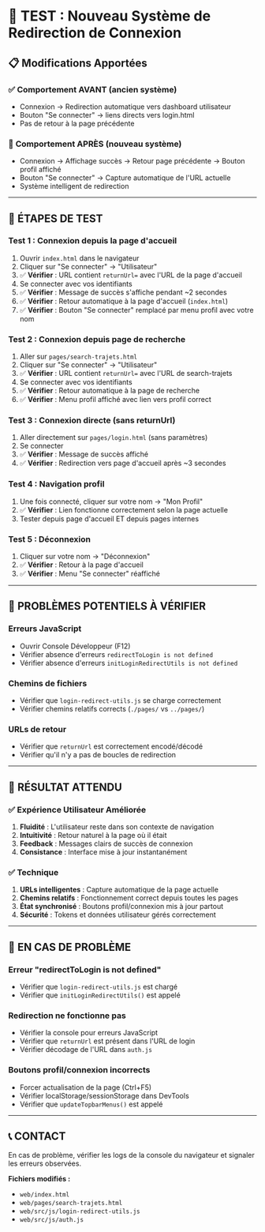 # 🧪 TEST : Nouveau Système de Redirection de Connexion

## 📋 Modifications Apportées

### ✅ **Comportement AVANT** (ancien système)
- Connexion → Redirection automatique vers dashboard utilisateur
- Bouton "Se connecter" → liens directs vers login.html
- Pas de retour à la page précédente

### 🚀 **Comportement APRÈS** (nouveau système)
- Connexion → Affichage succès → Retour page précédente → Bouton profil affiché
- Bouton "Se connecter" → Capture automatique de l'URL actuelle
- Système intelligent de redirection

---

## 🔧 **ÉTAPES DE TEST**

### **Test 1 : Connexion depuis la page d'accueil**
1. Ouvrir `index.html` dans le navigateur
2. Cliquer sur "Se connecter" → "Utilisateur"
3. ✅ **Vérifier** : URL contient `returnUrl=` avec l'URL de la page d'accueil
4. Se connecter avec vos identifiants
5. ✅ **Vérifier** : Message de succès s'affiche pendant ~2 secondes
6. ✅ **Vérifier** : Retour automatique à la page d'accueil (`index.html`)
7. ✅ **Vérifier** : Bouton "Se connecter" remplacé par menu profil avec votre nom

### **Test 2 : Connexion depuis page de recherche**
1. Aller sur `pages/search-trajets.html`
2. Cliquer sur "Se connecter" → "Utilisateur"
3. ✅ **Vérifier** : URL contient `returnUrl=` avec l'URL de search-trajets
4. Se connecter avec vos identifiants
5. ✅ **Vérifier** : Retour automatique à la page de recherche
6. ✅ **Vérifier** : Menu profil affiché avec lien vers profil correct

### **Test 3 : Connexion directe (sans returnUrl)**
1. Aller directement sur `pages/login.html` (sans paramètres)
2. Se connecter
3. ✅ **Vérifier** : Message de succès affiché
4. ✅ **Vérifier** : Redirection vers page d'accueil après ~3 secondes

### **Test 4 : Navigation profil**
1. Une fois connecté, cliquer sur votre nom → "Mon Profil"
2. ✅ **Vérifier** : Lien fonctionne correctement selon la page actuelle
3. Tester depuis page d'accueil ET depuis pages internes

### **Test 5 : Déconnexion**
1. Cliquer sur votre nom → "Déconnexion"
2. ✅ **Vérifier** : Retour à la page d'accueil
3. ✅ **Vérifier** : Menu "Se connecter" réaffiché

---

## 🐛 **PROBLÈMES POTENTIELS À VÉRIFIER**

### **Erreurs JavaScript**
- Ouvrir Console Développeur (F12)
- Vérifier absence d'erreurs `redirectToLogin is not defined`
- Vérifier absence d'erreurs `initLoginRedirectUtils is not defined`

### **Chemins de fichiers**
- Vérifier que `login-redirect-utils.js` se charge correctement
- Vérifier chemins relatifs corrects (`./pages/` vs `../pages/`)

### **URLs de retour**
- Vérifier que `returnUrl` est correctement encodé/décodé
- Vérifier qu'il n'y a pas de boucles de redirection

---

## 🎯 **RÉSULTAT ATTENDU**

### ✅ **Expérience Utilisateur Améliorée**
1. **Fluidité** : L'utilisateur reste dans son contexte de navigation
2. **Intuitivité** : Retour naturel à la page où il était
3. **Feedback** : Messages clairs de succès de connexion
4. **Consistance** : Interface mise à jour instantanément

### ✅ **Technique**
1. **URLs intelligentes** : Capture automatique de la page actuelle
2. **Chemins relatifs** : Fonctionnement correct depuis toutes les pages
3. **État synchronisé** : Boutons profil/connexion mis à jour partout
4. **Sécurité** : Tokens et données utilisateur gérés correctement

---

## 🚨 **EN CAS DE PROBLÈME**

### **Erreur "redirectToLogin is not defined"**
- Vérifier que `login-redirect-utils.js` est chargé
- Vérifier que `initLoginRedirectUtils()` est appelé

### **Redirection ne fonctionne pas**
- Vérifier la console pour erreurs JavaScript
- Vérifier que `returnUrl` est présent dans l'URL de login
- Vérifier décodage de l'URL dans `auth.js`

### **Boutons profil/connexion incorrects**
- Forcer actualisation de la page (Ctrl+F5)
- Vérifier localStorage/sessionStorage dans DevTools
- Vérifier que `updateTopbarMenus()` est appelé

---

## 📞 **CONTACT**
En cas de problème, vérifier les logs de la console du navigateur et signaler les erreurs observées.

**Fichiers modifiés :**
- `web/index.html`
- `web/pages/search-trajets.html`  
- `web/src/js/login-redirect-utils.js`
- `web/src/js/auth.js` 